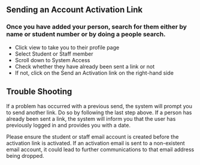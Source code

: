 ## **Sending an Account Activation Link**

### Once you have added your person, search for them either by name or student number or by doing a people search.

-	Click view to take you to their profile page
-	Select Student or Staff member
-   Scroll down to System Access
-	Check whether they have already been sent a link or not
-	If not, click on the Send an Activation link on the right-hand side

## **Trouble Shooting** 

If a problem has occurred with a previous send, the system will prompt you to send another link. Do so by following the last step above. 
If a person has already been sent a link, the system will inform you that the user has previously logged in and provides you with a date. 

Please ensure the student or staff email account is created before the activation link is activated. If an activation email is sent to a non-existent email account, 
it could lead to further communications to that email address being dropped.


